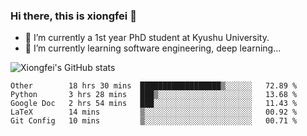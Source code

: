 ### Hi there, this is xiongfei 👋


- 🔭 I’m currently a 1st year PhD student at Kyushu University.
- 🌱 I’m currently learning software engineering, deep learning...

<!--
**Toma62299781/Toma62299781** is a ✨ _special_ ✨ repository because its `README.md` (this file) appears on your GitHub profile.
Here are some ideas to get you started:
-->

![Xiongfei's GitHub stats](https://github-readme-stats.vercel.app/api?username=Toma62299781)

<!--START_SECTION:waka-->
```text
Other        18 hrs 30 mins  ██████████████████▒░░░░░░   72.89 % 
Python       3 hrs 28 mins   ███▒░░░░░░░░░░░░░░░░░░░░░   13.68 % 
Google Doc   2 hrs 54 mins   ███░░░░░░░░░░░░░░░░░░░░░░   11.43 % 
LaTeX        14 mins         ▒░░░░░░░░░░░░░░░░░░░░░░░░   00.92 % 
Git Config   10 mins         ▒░░░░░░░░░░░░░░░░░░░░░░░░   00.71 % 
```
<!--END_SECTION:waka-->

